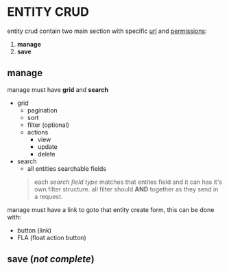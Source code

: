 # ENTITY CRUD

entity crud contain two main section with specific [url](/url.md) and [permissions](/permission.md):

1. **manage**
2. **save**

## manage

manage must have **grid** and **search**

- grid
  - pagination
  - sort
  - filter (optional)
  - actions
    - view
    - update
    - delete
- search
  - all entities searchable fields
  > each *search field type* matches that entites field and it can has it's own filter structure.
  > all filter should **AND** together as they send in a request.

manage must have a link to goto that entity create form, this can be done with:

- button (link)
- FLA (float action button)

## save (*not complete*)
